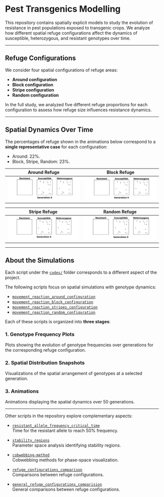 # Pest Transgenics Modelling

This repository contains spatially explicit models to study the evolution of resistance in pest populations exposed to transgenic crops. We analyze how different spatial refuge configurations affect the dynamics of susceptible, heterozygous, and resistant genotypes over time.

---
 ## Refuge Configurations

We consider four spatial configurations of refuge areas:

- **Around configuration**
- **Block configuration**
- **Stripe configuration**
- **Random configuration**

In the full study, we analyzed five different refuge proportions for each configuration to assess how refuge size influences resistance dynamics.

---

##  Spatial Dynamics Over Time

The percentages of refuge shown in the animations below correspond to a **single representative case** for each configuration:
- Around: 22%.
- Block, Stripe, Random: 23%.


| Around Refuge | Block Refuge |
|------------------|-------------------|
| ![Animação torno](animations/animation_around.gif) | ![Animação bloco](animations/animation_block.gif) |

| Stripe Refuge | Random Refuge |
|------------------|-------------------|
| ![Animação faixas](animations/animation_stripe.gif) | ![Animação aleatório](animations/animation_random.gif) |

---

## About the Simulations

Each script under the [`codes/`](codes/) folder corresponds to a different aspect of the project.

The following scripts focus on spatial simulations with genotype dynamics:

- [`movement_reaction_around_configuration`](codes/movement_reaction_around_configuration)  
- [`movement_reaction_block_configuration`](codes/movement_reaction_block_configuration)  
- [`movement_reaction_stripes_configuration`](codes/movement_reaction_stripes_configuration)  
- [`movement_reaction_random_configuration`](codes/movement_reaction_random_configuration)  

Each of these scripts is organized into **three stages**:

### 1. Genotype Frequency Plots  
Plots showing the evolution of genotype frequencies over generations for the corresponding refuge configuration.

### 2. Spatial Distribution Snapshots  
Visualizations of the spatial arrangement of genotypes at a selected generation.

### 3. Animations  
Animations displaying the spatial dynamics over 50 generations.

---

Other scripts in the repository explore complementary aspects:

- [`resistant_allele_frequency_critical_time`](codes/resistant_allele_frequency_critical_time)  
  Time for the resistant allele to reach 50% frequency.

- [`stability_regions`](codes/stability_regions)  
  Parameter space analysis identifying stability regions.

- [`cobwebbing-method`](codes/cobwebbing-method)  
  Cobwebbing methods for phase-space visualization.

- [`refuge_configurations_comparison`](codes/refuge_configurations_comparison)  
  Comparisons between refuge configurations.

- [`general_refuge_configurations_comparision`](codes/general_refuge_configurations_comparision)  
  General comparisons between refuge configurations.


